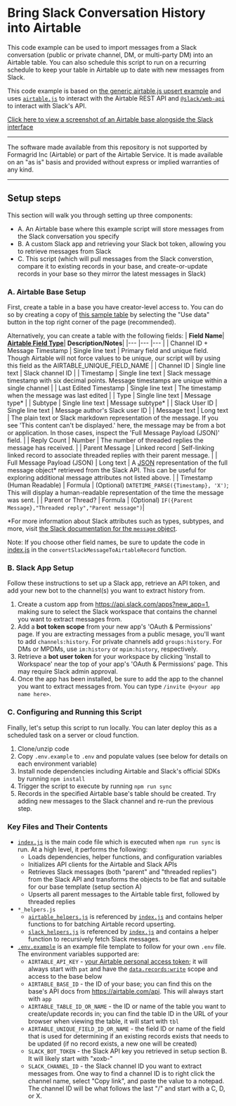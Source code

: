 # Bring Slack Conversation History into Airtable

This code example can be used to import messages from a Slack conversation
(public or private channel, DM, or multi-party DM) into an Airtable table. You
can also schedule this script to run on a recurring schedule to keep your table
in Airtable up to date with new messages from Slack.

This code example is based on
[the generic airtable.js upsert example](.../../../../../javascript/using_airtable.js/)
and uses [`airtable.js`](https://github.com/airtable/airtable.js) to interact
with the Airtable REST API and
[`@slack/web-api`](https://slack.dev/node-slack-sdk/web-api) to interact with
Slack's API.

[Click here to view a screenshot of an Airtable base alongside the Slack interface](./screenshot.png)

---

The software made available from this repository is not supported by Formagrid
Inc (Airtable) or part of the Airtable Service. It is made available on an "as
is" basis and provided without express or implied warranties of any kind.

---

## Setup steps

This section will walk you through setting up three components:

- A. An Airtable base where this example script will store messages from the
  Slack conversation you specify
- B. A custom Slack app and retrieving your Slack bot token, allowing you to
  retrieve messages from Slack
- C. This script (which will pull messages from the Slack converstion, compare
  it to existing records in your base, and create-or-update records in your base
  so they mirror the latest messages in Slack)

### A. Airtable Base Setup

First, create a table in a base you have creator-level access to. You can do so
by creating a copy of
[this sample table](https://airtable.com/shrB2653wGPc4KwoZ) by selecting the
"Use data" button in the top right corner of the page (recommended).

Alternatively, you can create a table with the following fields: | **Field
Name**|
[**Airtable Field Type**](https://support.airtable.com/hc/en-us/articles/360055885353-Field-types-overview)|
**Description/Notes**| |---	|---	|---	| | Channel ID + Message Timestamp 	| Single
line text 	| Primary field and unique field. Though Airtable will not force
values to be unique, our script will by using this field as the
AIRTABLE_UNIQUE_FIELD_NAME 	| | Channel ID 	| Single line text 	| Slack channel ID
| | Timestamp 	| Single line text 	| Slack message timestamp with six decimal
points. Message timestamps are unique within a single channel 	| | Last Edited
Timestamp 	| Single line text 	| The timestamp when the message was last edited 	|
| Type 	| Single line text 	| Message type* 	| | Subtype 	| Single line text 	|
Message subtype* 	| | Slack User ID 	| Single line text 	| Message author's Slack
user ID 	| | Message text 	| Long text 	| The plain text or Slack markdown
representation of the message. If you see 'This content can't be displayed.'
here, the message may be from a bot or application. In those cases, inspect the
'Full Message Payload (JSON)' field. 	| | Reply Count 	| Number 	| The number of
threaded replies the message has received. 	| | Parent Message 	| Linked record 	|
Self-linking linked record to associate threaded replies with their parent
message. 	| | Full Message Payload (JSON) 	| Long text 	| A
[JSON](https://www.json.org/json-en.html) representation of the full message
object* retrieved from the Slack API. This can be useful for exploring
additional message attributes not listed above. 	| | Timestamp (Human Readable) 	|
Formula 	| (Optional) `DATETIME_PARSE({Timestamp}, 'X')`; This will display a
human-readable representation of the time the message was sent. 	| | Parent or
Thread? 	| Formula 	| (Optional)
`IF({Parent Message},"Threaded reply","Parent message")`|

*For more information about Slack attributes such as types, subtypes, and more,
visit
[the Slack documentation for the `message` object](https://api.slack.com/events/message).

Note: If you choose other field names, be sure to update the code in
[index.js](./index.js) in the `convertSlackMessageToAirtableRecord` function.

### B. Slack App Setup

Follow these instructions to set up a Slack app, retrieve an API token, and add
your new bot to the channel(s) you want to extract history from.

1. Create a custom app from https://api.slack.com/apps?new_app=1, making sure to
   select the Slack workspace that contains the channel you want to extract
   messages from.
2. Add a **bot token scope** from your new app's 'OAuth & Permissions' page. If
   you are extracting messages from a public mesage, you'll want to add
   `channels:history`. For private channels add `groups:history`. For DMs or
   MPDMs, use `im:history` or `mpim:history`, respectively.
3. Retrieve a **bot user token** for your workspace by clicking 'Install to
   Workspace' near the top of your app's 'OAuth & Permissions' page. This may
   require Slack admin approval.
4. Once the app has been installed, be sure to add the app to the channel you
   want to extract messages from. You can type `/invite @<your app name here>`.

### C. Configuring and Running this Script

Finally, let's setup this script to run locally. You can later deploy this as a
scheduled task on a server or cloud function.

1. Clone/unzip code
2. Copy `.env.example` to `.env` and populate values (see below for details on
   each environment variable)
3. Install node dependencies including Airtable and Slack's official SDKs by
   running `npm install`
4. Trigger the script to execute by running `npm run sync`
5. Records in the specified Airtable base's table should be created. Try adding
   new messages to the Slack channel and re-run the previous step.

### Key Files and Their Contents

- [`index.js`](index.js) is the main code file which is executed when
  `npm run sync` is run. At a high level, it performs the following:
  - Loads dependencies, helper functions, and configuration variables
  - Initializes API clients for the Airtable and Slack APIs
  - Retrieves Slack messages (both "parent" and "threaded replies") from the
    Slack API and transforms the objects to be flat and suitable for our base
    template (setup section A)
  - Upserts all parent messages to the Airtable table first, followed by
    threaded replies
- `*_helpers.js`
  - [`airtable_helpers.js`](airtable_helpers.js) is referenced by
    [`index.js`](index.js) and contains helper functions to for batching
    Airtable record upserting.
  - [`slack_helpers.js`](slack_helpers.js) is referenced by
    [`index.js`](index.js) and contains a helper function to recursively fetch
    Slack messages.
- [`.env.example`](.env.example) is an example file template to follow for your
  own `.env` file. The environment variables supported are:
  - `AIRTABLE_API_KEY` -
    [your Airtable personal access token](https://support.airtable.com/docs/creating-and-using-api-keys-and-access-tokens);
    it will always start with `pat` and have the
    [`data.records:write`](https://airtable.com/developers/web/api/scopes#data-records-write)
    scope and access to the base below
  - `AIRTABLE_BASE_ID` - the ID of your base; you can find this on the base's
    API docs from https://airtable.com/api. This will always start with `app`
  - `AIRTABLE_TABLE_ID_OR_NAME` - the ID or name of the table you want to
    create/update records in; you can find the table ID in the URL of your
    browser when viewing the table, it will start with `tbl`
  - `AIRTABLE_UNIQUE_FIELD_ID_OR_NAME` - the field ID or name of the field that
    is used for determining if an existing records exists that needs to be
    updated (if no record exists, a new one will be created)
  - `SLACK_BOT_TOKEN` - the Slack API key you retrieved in setup section B. It
    will likely start with "xoxb-"
  - `SLACK_CHANNEL_ID` - the Slack channel ID you want to extract messages from.
    One way to find a channel ID is to right click the channel name, select
    "Copy link", and paste the value to a notepad. The channel ID will be what
    follows the last "/" and start with a C, D, or X.
